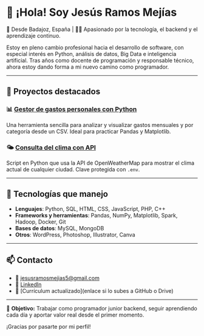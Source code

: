 # 👋 ¡Hola! Soy Jesús Ramos Mejías

📍 Desde Badajoz, España | 👨‍💻 Apasionado por la tecnología, el backend y el aprendizaje continuo.

Estoy en pleno cambio profesional hacia el desarrollo de software, con especial interés en Python, análisis de datos, Big Data e inteligencia artificial. Tras años como docente de programación y responsable técnico, ahora estoy dando forma a mi nuevo camino como programador.

---

## 🚀 Proyectos destacados

### 📊 [Gestor de gastos personales con Python](https://github.com/jesusramosmejias/gastos-anuales-python)
Una herramienta sencilla para analizar y visualizar gastos mensuales y por categoría desde un CSV. Ideal para practicar Pandas y Matplotlib.

### 🌤️ [Consulta del clima con API](https://github.com/jesusramosmejias/clima-api-python)
Script en Python que usa la API de OpenWeatherMap para mostrar el clima actual de cualquier ciudad. Clave protegida con `.env`.

---

## 🧰 Tecnologías que manejo

- **Lenguajes**: Python, SQL, HTML, CSS, JavaScript, PHP, C++
- **Frameworks y herramientas**: Pandas, NumPy, Matplotlib, Spark, Hadoop, Docker, Git
- **Bases de datos**: MySQL, MongoDB
- **Otros**: WordPress, Photoshop, Illustrator, Canva

---

## 📫 Contacto

- 📧 [jesusramosmejias5@gmail.com](mailto:jesusramosmejias5@gmail.com)
- 🔗 [LinkedIn](https://www.linkedin.com/in/jesús-ramos-mejías-68774a2b0/)
- 💼 [Currículum actualizado](enlace si lo subes a GitHub o Drive)

---

🎯 **Objetivo:** Trabajar como programador junior backend, seguir aprendiendo cada día y aportar valor real desde el primer momento.

¡Gracias por pasarte por mi perfil!
